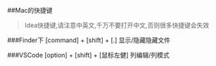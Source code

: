 ##Mac的快捷键
> Idea快捷键,请注意中英文,千万不要打开中文,否则很多快捷键会失效

###Finder下
[command] + [shift] + [.] 显示/隐藏隐藏文件

###VSCode
[option] + [shift] + [鼠标左健] 列编辑/列模式